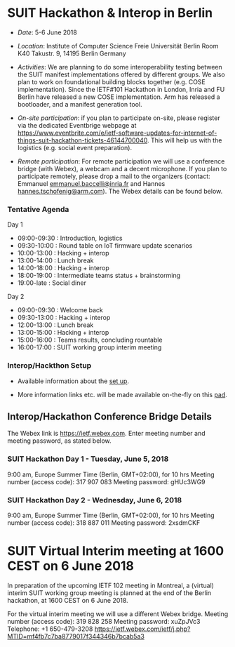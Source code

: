 # SUIT Hackathon & Interop in Berlin

- *Date*: 5-6 June 2018

- *Location*:
	Institute of Computer Science 
	Freie Universität Berlin 
	Room K40 
	Takustr. 9, 
	14195 Berlin 
	Germany

- *Activities*: 
We are planning to do some interoperability testing between the SUIT manifest implementations offered by different groups. We also plan to work on foundational building blocks together (e.g. COSE implementation). Since the IETF#101 Hackathon in London, Inria and FU Berlin have released a new COSE implementation. Arm has released a bootloader, and a manifest generation tool.

- *On-site participation*: if you plan to participate on-site, please register via the dedicated Eventbrige webpage at https://www.eventbrite.com/e/ietf-software-updates-for-internet-of-things-suit-hackathon-tickets-46144700040. This will help us with the logistics (e.g. social event preparation). 

- *Remote participation*:
	For remote participation we will use a conference bridge (with Webex), a webcam and a decent microphone. If you plan to participate remotely, please drop a mail to the organizers (contact: Emmanuel <emmanuel.baccelli@inria.fr> and Hannes <hannes.tschofenig@arm.com>). The Webex details can be found below. 

### Tentative Agenda
Day 1 
 - 09:00-09:30 : Introduction, logistics 
 - 09:30-10:00 : Round table on IoT firmware update scenarios
 - 10:00-13:00 : Hacking + interop 
 - 13:00-14:00 : Lunch break
 - 14:00-18:00 : Hacking + interop
 - 18:00-19:00 : Intermediate teams status + brainstorming
 - 19:00-late : Social diner

Day 2
 - 09:00-09:30 : Welcome back
 - 09:30-13:00 : Hacking + interop
 - 12:00-13:00 : Lunch break
 - 13:00-15:00 : Hacking + interop
 - 15:00-16:00 : Teams results, concluding rountable
 - 16:00-17:00 : SUIT working group interim meeting


### Interop/Hackthon Setup
- Available information about the [set up](https://github.com/suit-wg/Hackathon-Interim-Berlin/wiki/Interop-Setup).

- More information links etc. will be made available on-the-fly on this [pad](https://pad.inria.fr/p/cYawtv2ivnoOl60X_suit-hackathon).

## Interop/Hackathon Conference Bridge Details

The Webex link is https://ietf.webex.com. Enter meeting number and meeting password, as stated below. 

### SUIT Hackathon Day 1 - Tuesday, June 5, 2018
9:00 am,  Europe Summer Time (Berlin, GMT+02:00), for 10 hrs
Meeting number (access code): 317 907 083
Meeting password: gHUc3WG9

### SUIT Hackathon Day 2 - Wednesday, June 6, 2018
9:00 am,  Europe Summer Time (Berlin, GMT+02:00), for 10 hrs
Meeting number (access code): 318 887 011
Meeting password: 2xsdmCKF

# SUIT Virtual Interim meeting at 1600 CEST on 6 June 2018
In preparation of the upcoming IETF 102 meeting in Montreal, a (virtual) interim SUIT working group meeting is planned at the end of the Berlin hackathon, at 1600 CEST on 6 June 2018. 

For the virtual interim meeting we will use a different Webex bridge. 
Meeting number (access code): 319 828 258
Meeting password: xuZpJVc3
Telephone: +1 650-479-3208
https://ietf.webex.com/ietf/j.php?MTID=mf4fb7c7ba8779017f344346b7bcab5a3

